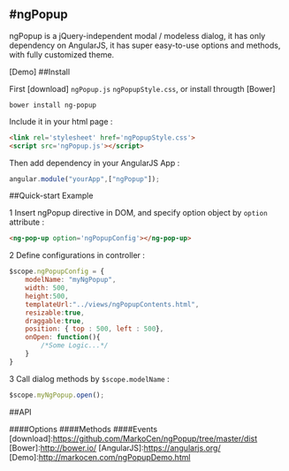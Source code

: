 #ngPopup
-----

ngPopup is a jQuery-independent modal / modeless dialog, it has only dependency on AngularJS, it has super easy-to-use options and methods, with fully customized theme.

[Demo]
##Install

First [download] ```ngPopup.js``` ```ngPopupStyle.css```, or install througth [Bower]
```
bower install ng-popup
```
Include it in your html page :

```html
<link rel='stylesheet' href='ngPopupStyle.css'>
<script src='ngPopup.js'></script>
```


Then add dependency in your AngularJS App :
```javascript
angular.module("yourApp",["ngPopup"]);
```

##Quick-start Example

1 Insert ngPopup directive in DOM, and specify option object by ```option``` attribute :
```html
<ng-pop-up option='ngPopupConfig'></ng-pop-up>
```
2 Define configurations in controller :

```javascript
$scope.ngPopupConfig = {
	modelName: "myNgPopup",
    width: 500,
    height:500,
    templateUrl:"../views/ngPopupContents.html",
    resizable:true,
    draggable:true,
    position: { top : 500, left : 500},
    onOpen: function(){
    	/*Some Logic...*/
    }
}
```
3 Call dialog methods by ```$scope.modelName``` :
```javascript
$scope.myNgPopup.open();
```
##API

####Options
####Methods
####Events
[download]:https://github.com/MarkoCen/ngPopup/tree/master/dist
[Bower]:http://bower.io/
[AngularJS]:https://angularjs.org/
[Demo]:http://markocen.com/ngPopupDemo.html

